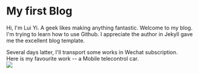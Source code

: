 My first Blog
==
Hi, I'm Lui Yi. A geek likes making anything fantastic. Welcome to my blog. I'm trying to learn how to use Github.
I appreciate the author in Jekyll gave me the excellent blog template.<br>

Several days latter, I'll transport some works in Wechat subscription.<br>
Here is my favourite work -- a Mobile telecontrol car.<br>
![](https://https://github.com/lfjd05/Lui-Yi-Pages/images/car.png)
